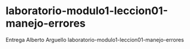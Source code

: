 # laboratorio-modulo1-leccion01-manejo-errores
Entrega Alberto Arguello laboratorio-modulo1-leccion01-manejo-errores
